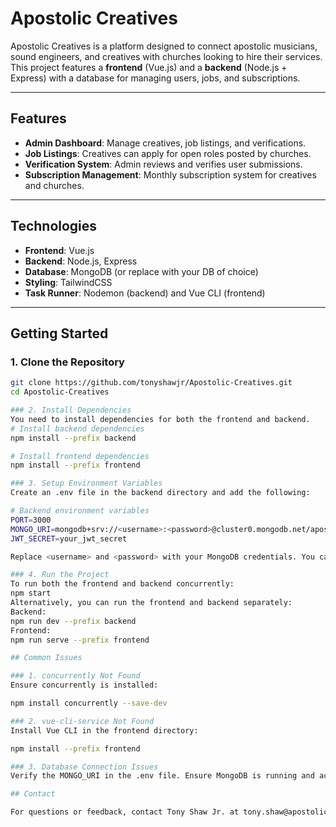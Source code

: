 # Apostolic Creatives

Apostolic Creatives is a platform designed to connect apostolic musicians, sound engineers, and creatives with churches looking to hire their services. This project features a **frontend** (Vue.js) and a **backend** (Node.js + Express) with a database for managing users, jobs, and subscriptions.

---

## Features
- **Admin Dashboard**: Manage creatives, job listings, and verifications.
- **Job Listings**: Creatives can apply for open roles posted by churches.
- **Verification System**: Admin reviews and verifies user submissions.
- **Subscription Management**: Monthly subscription system for creatives and churches.

---

## Technologies
- **Frontend**: Vue.js
- **Backend**: Node.js, Express
- **Database**: MongoDB (or replace with your DB of choice)
- **Styling**: TailwindCSS
- **Task Runner**: Nodemon (backend) and Vue CLI (frontend)

---

## Getting Started

### 1. Clone the Repository
```bash
git clone https://github.com/tonyshawjr/Apostolic-Creatives.git
cd Apostolic-Creatives

### 2. Install Dependencies
You need to install dependencies for both the frontend and backend.
# Install backend dependencies
npm install --prefix backend

# Install frontend dependencies
npm install --prefix frontend

### 3. Setup Environment Variables
Create an .env file in the backend directory and add the following:

# Backend environment variables
PORT=3000
MONGO_URI=mongodb+srv://<username>:<password>@cluster0.mongodb.net/apostolic_creatives?retryWrites=true&w=majority
JWT_SECRET=your_jwt_secret

Replace <username> and <password> with your MongoDB credentials. You can also modify the PORT or other variables as needed.

### 4. Run the Project
To run both the frontend and backend concurrently:
npm start
Alternatively, you can run the frontend and backend separately:
Backend:
npm run dev --prefix backend
Frontend:
npm run serve --prefix frontend

## Common Issues

### 1. concurrently Not Found
Ensure concurrently is installed:

npm install concurrently --save-dev

### 2. vue-cli-service Not Found
Install Vue CLI in the frontend directory:

npm install --prefix frontend

### 3. Database Connection Issues
Verify the MONGO_URI in the .env file. Ensure MongoDB is running and accessible.

## Contact

For questions or feedback, contact Tony Shaw Jr. at tony.shaw@apostolicsoncall.com.